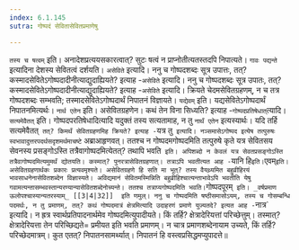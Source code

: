 ```yaml
---
index: 6.1.145
sutra: गोष्पदं सेवितासेवितप्रमाणेषु

---
```

   `तस्य च षत्वम्` इति। अनादेशप्रत्ययसकारत्वात्? सुटः षत्वं न प्राप्नोतीत्यतस्तदपि निपात्यते। `गावः पद्यन्ते` इत्यादिना देशस्य सेवितत्वं दर्शयति। `असेविते` इत्यादि। ननु च गोष्पदशब्दः सूत्र उपात्तः, तत्? कस्मादसेवितेऽगोष्पदादीनीत्याद्युदाह्यियते? इत्याह -`असेविते` इत्यादि। ननु च गोष्पदशब्दः सूत्र उपातः, तत्? कस्मादसेवितेऽगोष्पदादीनीत्याद्युदाह्यियते? इत्याह -`असेविते` इत्यादि। क्रियते चेदमसेवितग्रहणम्, न च तत्र गोष्पदशब्दः सम्भवति; तस्मादसेवितेऽगोष्पदार्थं निपातनं विज्ञायते। `यद्येवम्` इति। यद्यसेवितेऽगोष्पदार्थं निपातनमित्यर्थः। `नार्थ एतेन` इति। असेवितग्रहणेन। कथं तेन विना सिध्यति? इत्याह -`गोष्पदप्रतिषेधात्`त्यादि। `सत्यमेवैतत्` इति। गोष्पदपरतिषेधादित्यादि यदुक्तं तस्य सत्यतामाह, न तु `नार्थं एतेन` इत्यस्यार्थः। यदि तर्हि सत्यमेवैतत्` तत्? किमर्थं सेवितग्रहणमिह क्रियते? इत्याह -`यत्र तु` इत्यादि। नञ्समासेऽगोष्पद इत्येष तत्पुरुषः स्वभावादुत्तरपदर्थसदृशमर्थमाचष्टे` अब्राआहृणवत्। ततश्च न गोष्पदमगोष्पदमिति तत्पुरुषे कृते यत्र सेवितसय सेवनस्य प्रसङ्गोऽस्ति तत्रैवागोष्पदमित्येतत्? तथापि भवति` इति। अपिशब्दो न केवलं यत्र सेवतप्रसङ्गोऽस्ति तत्रैवागोष्पदमित्यमुमर्थं द्योतयति। कस्मात्? पुनरत्रासेवितग्रहणात्। तत्राऽपि भवतीत्यत आह -`यानि हि` इति। `एवम्` इति। असेवितग्रहणार्थकः प्रकारः प्रत्यवमृश्यते। असेवितग्रहणे हि सति मा भूत्? तस्य वैयथ्र्यमित बहुव्रीहिरयं भावसाधनेनासेवितशब्देन विज्ञास्यते। अविद्यमानं सेवितमस्मिन्निति बहुव्रीहिश्चात्यन्ताभावेऽपि भवतीति येषु गवामत्यन्तासम्भवस्तान्यरण्यान्यासेवितशब्देनोच्यन्ते। ततश्च तत्राप्यगोष्पदमिति भवति। `गोष्पदपूरम्` इति। _वर्षप्रमाण ऊलोपश्चास्यान्यतरस्याम्_ [[3|4|32]]  इति णमुल्। ननु च गोष्पदमिति षष्ठीसमासोऽयम्, तस्य च गोसम्बन्धि पदमर्थः, न तु प्रमाणम्, तत्? कथं गोष्पदमात्रं क्षेत्रमित्यादि उदाहरणं प्रमाणे युज्यतदे? इत्यत आह -`नात्र` इत्यादि। न ह्रत्र स्वार्थप्रतिपादनार्थमेव गोष्पदमित्युपादीयते। किं तर्हि? क्षेत्रादेरियत्तां परिच्छेत्तुम्। तस्मात्? क्षेत्रादेरियत्ता तेन परिच्छिद्यते= प्रमीयत इति भवति प्रमाणम्। न चात्र प्रमाणशब्देनायाम उच्यते, किं तर्हि? परिच्छेदमात्रम्। कुत एतत्? निपातनसामर्थ्यात्। निपातनं हि वस्त्वप्रसिद्धमप्युपादत्ते॥